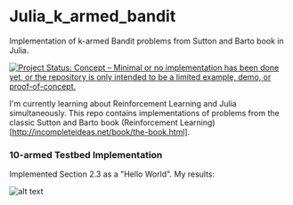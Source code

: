 # Julia_k_armed_bandit
Implementation of k-armed Bandit problems from Sutton and Barto book in Julia.

[![Project Status: Concept – Minimal or no implementation has been done yet, or the repository is only intended to be a limited example, demo, or proof-of-concept.](https://www.repostatus.org/badges/latest/concept.svg)](https://www.repostatus.org/#concept)


I'm currently learning about Reinforcement Learning and Julia simultaneously. This repo contains implementations of problems
from the classic Sutton and Barto book (Reinforcement Learning)[http://incompleteideas.net/book/the-book.html]. 

### 10-armed Testbed Implementation

Implemented Section 2.3 as a "Hello World". My results:

![alt text](https://github.com/jusevitch/Julia_k_armed_bandit/blob/master/10_bandit.png "10-armed Bandit")
